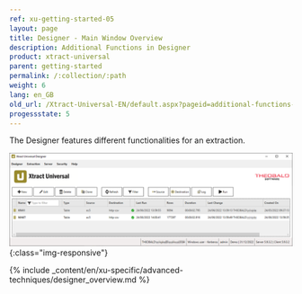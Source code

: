 ```yaml
---
ref: xu-getting-started-05
layout: page
title: Designer - Main Window Overview
description: Additional Functions in Designer
product: xtract-universal
parent: getting-started
permalink: /:collection/:path
weight: 6
lang: en_GB
old_url: /Xtract-Universal-EN/default.aspx?pageid=additional-functions-in-designer
progessstate: 5
---
```


The Designer features different functionalities for an extraction. 

![Designer](/img/content/xu/xu_designer_main-window.png){:class="img-responsive"}

{% include _content/en/xu-specific/advanced-techniques/designer_overview.md %}